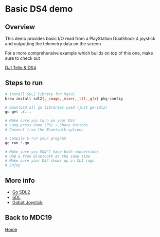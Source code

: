 # Basic DS4 demo

## Overview

This demo provides basic I/O read
from a PlayStation DualShock 4 joystick and outputting
the telemetry data on the screen

For a more comprehensive example which builds on top
of this one, make sure to check out

[DJI Tello & DS4](https://github.com/steevehook/mdc19/tree/master/demos/dji-tello-ds4)


## Steps to run

```bash
# install SDL2 library for MacOS
brew install sdl2{,_image,_mixer,_ttf,_gfx} pkg-config

# Download all go libraries used (just go-sdl2)
go get ./...

# Make sure you turn on your DS4
# Long press Home (PS) + Share buttons
# Connect from the Bluetooth options

# Compile & run your program
go run *.go

# Make sure you DON'T have both connections
# USB & from Bluetooth at the same time
# Make sure your DS4 shows up in CLI logs
# Enjoy
```
 
## More info

- [Go SDL2](https://github.com/veandco/go-sdl2)
- [SDL](https://www.libsdl.org/)
- [Gobot Joystick](https://gobot.io/documentation/platforms/joystick/)

## Back to MDC19

[Home](https://github.com/steevehook/mdc19)
